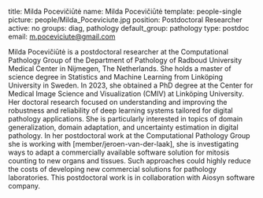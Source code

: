 title: Milda Pocevičiūtė
name: Milda Pocevičiūtė
template: people-single
picture: people/Milda_Poceviciute.jpg
position: Postdoctoral Researcher
active: no
groups: diag, pathology
default_group: pathology
type: postdoc
email: m.poceviciute@gmail.com

Milda Pocevičiūtė is a postdoctoral researcher at the Computational Pathology Group of the Department of Pathology of Radboud University Medical Center in Nijmegen, The Netherlands. She holds a master of science degree in Statistics and Machine Learning from Linköping University in Sweden. In 2023, she obtained a PhD degree at the Center for Medical Image Science and Visualization (CMIV) at Linköping University. Her doctoral research focused on understanding and improving the robustness and reliability of deep learning systems tailored for digital pathology applications. She is particularly interested in topics of domain generalization, domain adaptation, and uncertainty estimation in digital pathology. In her postdoctoral work at the Computational Pathology Group she is working with [member/jeroen-van-der-laak], she is investigating ways to adapt a commercially available software solution for mitosis counting to new organs and tissues. Such approaches could highly reduce the costs of developing new commercial solutions for pathology laboratories. This postdoctoral work is in collaboration with Aiosyn software company.
